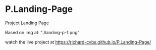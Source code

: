 # P.Landing-Page
Project Landing Page

Based on img at: "./landing-p-1.png"

watch the live project at <https://richard-cvbs.github.io/P.Landing-Page/>
